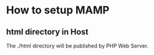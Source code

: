 # How to setup MAMP

## html directory in Host
The ./html directory will be published by PHP Web Server.


